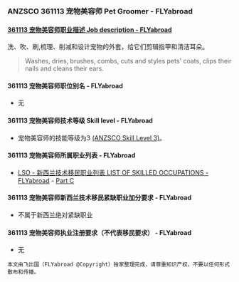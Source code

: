 ### ANZSCO 361113 宠物美容师 Pet Groomer - FLYabroad ###

#### [361113 宠物美容师职业描述 Job description - FLYabroad](http://www.flyabroadvisa.com/anzsco/3611.html#361113)

洗、吹、刷,梳理、削减和设计宠物的外套，给它们剪辑指甲和清洁耳朵。

> Washes, dries, brushes, combs, cuts and styles pets' coats, clips their nails and cleans their ears.

#### 361113 宠物美容师职位别名 - FLYabroad
 
- 无

#### 361113 宠物美容师技术等级 Skill level - FLYabroad

- 宠物美容师的技能等级为3 [(ANZSCO Skill Level 3)](http://www.flyabroadvisa.com/anzsco/)。

#### 361113 宠物美容师所属职业列表 - FLYabroad

- [LSO - 新西兰技术移民职业列表 LIST OF SKILLED OCCUPATIONS - FLYabroad](http://nz.flyabroadvisa.com/lso/) - [Part C](partc)

#### 361113 宠物美容师新西兰技术移民紧缺职业加分要求 - FLYabroad

- 不属于新西兰绝对紧缺职业

#### 361113 宠物美容师执业注册要求（不代表移民要求） - FLYabroad

- 无

`本文由飞出国（FLYabroad @Copyright）独家整理完成，请尊重知识产权，不要以任何形式散布和传播。`